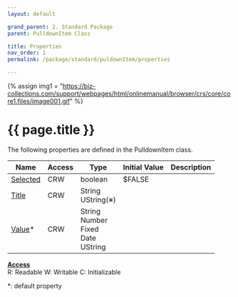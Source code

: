 ```yaml
---
layout: default

grand_parent: 2. Standard Package
parent: PulldownItem Class

title: Properties
nav_order: 1
permalink: /package/standard/puldownItem/properties

---
```

{% assign img1 = "https://biz-collections.com/support/webpages/html/onlinemanual/browser/crs/core/core1.files/image001.gif" %}


# {{ page.title }}

The following properties are defined in the PulldownItem class.

|Name       | Access | Type   | Initial Value | Description |
|----------	|--------|--------|---------------|-------------|
|[Selected](/package/standard/puldownItem/properties/selected) | CRW | boolean | $FALSE  |             |
|[Title](/package/standard/puldownItem/properties/title) | CRW | String<br>UString(※) |   |             |
|[Value](/package/standard/puldownItem/properties/value)* | CRW | String<br>Number<br>Fixed<br>Date<br>UString |   |             |

<u><b>Access</b></u><br>
R: Readable
W: Writable
C: Initializable

*: default property
